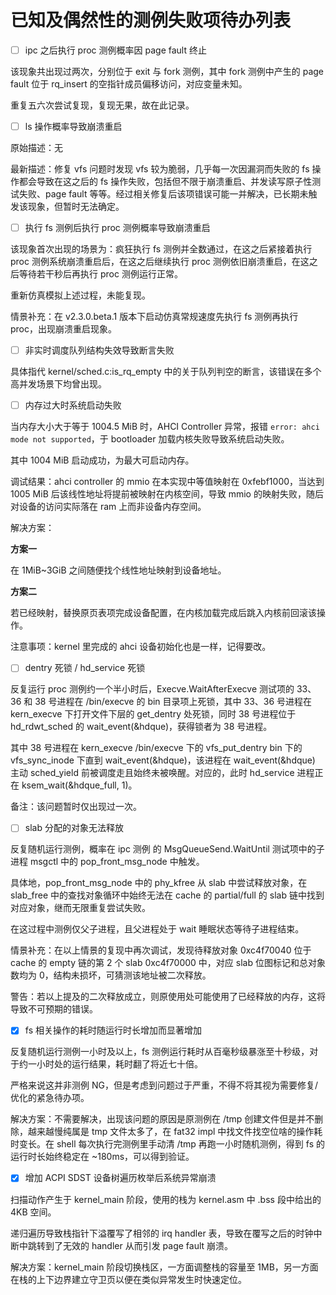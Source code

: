 # 已知及偶然性的测例失败项待办列表

- [ ] ipc 之后执行 proc 测例概率因 page fault 终止

该现象共出现过两次，分别位于 exit 与 fork 测例，其中 fork 测例中产生的 page fault 位于 rq_insert 的空指针成员偏移访问，对应变量未知。

重复五六次尝试复现，复现无果，故在此记录。

- [ ] ls 操作概率导致崩溃重启

原始描述：无

最新描述：修复 vfs 问题时发现 vfs 较为脆弱，几乎每一次因漏洞而失败的 fs 操作都会导致在这之后的 fs 操作失败，包括但不限于崩溃重启、并发读写原子性测试失败、page fault 等等。经过相关修复后该项错误可能一并解决，已长期未触发该现象，但暂时无法确定。

- [ ] 执行 fs 测例后执行 proc 测例概率导致崩溃重启

该现象首次出现的场景为：疯狂执行 fs 测例并全数通过，在这之后紧接着执行 proc 测例系统崩溃重启后，在这之后继续执行 proc 测例依旧崩溃重启，在这之后等待若干秒后再执行 proc 测例运行正常。

重新仿真模拟上述过程，未能复现。

情景补充：在 v2.3.0.beta.1 版本下启动仿真常规速度先执行 fs 测例再执行 proc，出现崩溃重启现象。

- [ ] 非实时调度队列结构失效导致断言失败

具体指代 kernel/sched.c:is_rq_empty 中的关于队列判空的断言，该错误在多个高并发场景下均曾出现。

- [ ] 内存过大时系统启动失败

当内存大小大于等于 1004.5 MiB 时，AHCI Controller 异常，报错 `error: ahci mode not supported`，于 bootloader 加载内核失败导致系统启动失败。

其中 1004 MiB 启动成功，为最大可启动内存。

调试结果：ahci controller 的 mmio 在本实现中等值映射在 0xfebf1000，当达到 1005 MiB 后该线性地址将提前被映射在内核空间，导致 mmio 的映射失败，随后对设备的访问实际落在 ram 上而非设备内存空间。

解决方案：

**方案一**

在 1MiB\~3GiB 之间随便找个线性地址映射到设备地址。

**方案二**

若已经映射，替换原页表项完成设备配置，在内核加载完成后跳入内核前回滚该操作。

注意事项：kernel 里完成的 ahci 设备初始化也是一样，记得要改。

- [ ] dentry 死锁 / hd\_service 死锁

反复运行 proc 测例约一个半小时后，Execve.WaitAfterExecve 测试项的 33、36 和 38 号进程在 /bin/execve 的 bin 目录项上死锁，其中 33、36 号进程在 kern\_execve 下打开文件下层的 get\_dentry 处死锁，同时 38 号进程位于 hd\_rdwt\_sched 的 wait\_event(&hdque)，获得锁者为 38 号进程。

其中 38 号进程在 kern\_execve /bin/execve 下的  vfs\_put\_dentry bin 下的 vfs\_sync\_inode 下直到 wait\_event(&hdque)，该进程在 wait\_event(&hdque) 主动 sched\_yield 前被调度走且始终未被唤醒。对应的，此时 hd\_service 进程正在 ksem\_wait(&hdque_full, 1)。

备注：该问题暂时仅出现过一次。

- [ ] slab 分配的对象无法释放

反复随机运行测例，概率在 ipc 测例 的 MsgQueueSend.WaitUntil 测试项中的子进程 msgctl 中的 pop_front_msg_node 中触发。

具体地，pop_front_msg_node 中的 phy\_kfree 从 slab 中尝试释放对象，在 slab\_free 中的查找对象循环中始终无法在 cache 的 partial/full 的 slab 链中找到对应对象，继而无限重复尝试失败。

在这过程中测例仅父子进程，且父进程处于 wait 睡眠状态等待子进程结束。

情景补充：在以上情景的复现中再次调试，发现待释放对象 0xc4f70040 位于 cache 的 empty 链的第 2 个 slab 0xc4f70000 中，对应 slab 位图标记和总对象数均为 0，结构未损坏，可猜测该地址被二次释放。

警告：若以上提及的二次释放成立，则原使用处可能使用了已经释放的内存，这将导致不可预期的错误。

- [x] fs 相关操作的耗时随运行时长增加而显著增加

反复随机运行测例一小时及以上，fs 测例运行耗时从百毫秒级暴涨至十秒级，对于约一小时处的运行结果，耗时翻了将近七十倍。

严格来说这并非测例 NG，但是考虑到问题过于严重，不得不将其视为需要修复/优化的紧急待办项。

解决方案：不需要解决，出现该问题的原因是原测例在 /tmp 创建文件但是并不删除，越来越慢纯属是 tmp 文件太多了，在 fat32 impl 中找文件找空位啥的操作耗时变长。在 shell 每次执行完测例里手动清 /tmp 再跑一小时随机测例，得到 fs 的运行时长始终稳定在 \~180ms，可以得到验证。

- [x] 增加 ACPI SDST 设备树遍历枚举后系统异常崩溃

扫描动作产生于 kernel\_main 阶段，使用的栈为 kernel.asm 中 .bss 段中给出的 4KB 空间。

递归遍历导致栈指针下溢覆写了相邻的 irq handler 表，导致在覆写之后的时钟中断中跳转到了无效的 handler 从而引发 page fault 崩溃。

解决方案：kernel\_main 阶段切换栈区，一方面调整栈的容量至 1MB，另一方面在栈的上下边界建立守卫页以便在类似异常发生时快速定位。
